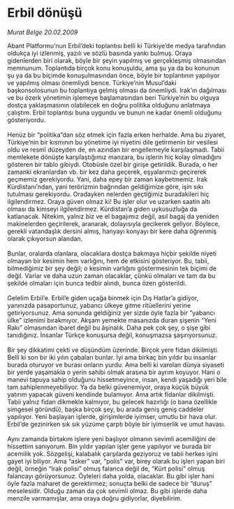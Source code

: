 # Erbil dönüşü

*Murat Belge 20.02.2009*

<div class="taraf_structure_2col_1zq">
<div class="margen_n">



 <p>Abant Platformu’nun Erbil’deki toplantısı belli ki Türkiye’de medya tarafından oldukça iyi izlenmiş, yazılı ve sözlü basında yankı bulmuş. Oraya gidenlerden biri olarak, böyle bir şeyin yapılmış ve gerçekleşmiş olmasından memnunum. Toplantıda birçok konu konuşuldu, ama şu ya da bu konunun şu ya da bu biçimde konuşulmasından önce, böyle bir toplantının yapılıyor ve yapılmış olması önemliydi bence. Türkiye’nin Musul’daki başkonsolosunun bu toplantıya gelmiş olması da önemliydi. Irak’ın dağılması ve bu özerk yönetimin işlemeye başlamasından beri Türkiye’nin bu olguya dostça yaklaşmasının olabilecek en doğru politika olduğunu anlatmaya çalıştım. Erbil toplantısı buna uygundu ve bunun ne kadar önemli olduğunu gösteriyordu. <br/><br/>Henüz bir “politika”dan söz etmek için fazla erken herhalde. Ama bu ziyaret, Türkiye’nin bir kısmının bu yönetime iyi niyetini dile getirmenin bir vesilesi oldu ve resmî düzeyden de, en azından bir engellemeyle karşılaşmadı. Tabii memlekete dönüşte karşılaştığımız manzara, bu işlerin hiç kolay olmadığını gösteren bir tablo gibiydi. Otobüsle özel bir girişe getirildik. Burada, o her zamanki ekranlardan vb. bir kez daha geçerek, eşyalarımızı geçirerek geçmemiz gerekiyordu. Yani, daha epey bir zaman kaybetmemiz. Irak Kürdistanı’ndan, yani terörizmin bağrından geldiğimize göre, işin sıkı tutulması gerekiyordu. Oradayken nelerden geçtiğimiz buradakileri hiç ilgilendirmez. Oraya güven olmaz ki! Bu işler olur ve uzarken saatin altı olması da kimseyi ilgilendirmez. Kürdistan’a giden uykusuzluğa da katlanacak. Nitekim, yalnız biz ve el bagajımız değil, asıl bagaj da yeniden makinelerden geçirilerek, aranarak, dolayısıyla gecikerek geliyor. Böylece, gerekli vatandaşlık dersini almış, hanyayı konyayı bir kere daha öğrenmiş olarak çıkıyorsun alandan. <br/><br/>Bunlar, oralarda olanlara, olacaklara dostça bakmaya hiçbir şekilde niyeti olmayan bir kesimin hem varlığını, hem de etkisini gösteriyor. Bu, tabii, bilmediğimiz bir şey değil; o kesimin varlığını göstermesinin tek biçimi de değil. Varlar ve daha uzun zaman olacaklar, çünkü olmaları ve tam da bu şekilde olmaları için bunca tedbir alındı, bunca özen gösterildi. <br/><br/>Gelelim Erbil’e. Erbil’e giden uçağa binmek için Dış Hatlar’a gidiyor, yanınızda pasaportunuz, yabancı ülkeye gitme ritüellerini yerine getiriyorsunuz. Ama sonunda geldiğiniz yer sizde öyle fazla bir “yabancı ülke” izlenimi bırakmıyor. Akşam yemekte masanızda duran şişenin “Yeni Rakı” olmasından ibaret değil bu âşinalık. Daha pek çok şey, o şişe gibi tanıdığınız. İnsanlar Türkçe konuşursa değil, konuşmazsa şaşırıyorsunuz.<br/><br/>Bir şey dikkatimi çekti ve düşündüm üzerinde. Birçok yere fidan dikilmişti. Belli ki son bir iki yılın çabaları bunlar. İyi ama birkaç bin yıldır bu insanlar burada oturuyor ve burası onların yurdu. Ama belli ki varolan dünya siyaseti bir yerde yaşamakla o yerin sahibi olmak arasına bir ayrım koyuyor. Hani o manevi tapuya sahip olduğunu hissetmeyince, insan, kendi yaşadığı yeri bile tam sahiplenmeyebiliyor. Ya da belki güvenemiyor, oraya küçük büyük yatırım yapacak güveni kendinde bulamıyor. Ama artık fidanlar dikilmişti. Tabii yalnız fidan dikmekle kalmıyor, bu gelecek hazırlığı (o bana özellikle simgesel göründü), başka birçok şey, bu arada geniş geniş caddeler yapılıyor. Yeni başlayan işlerde, girişimlerde iyimser, umutlu bir hava olur. Erbil’de gezinirken sık sık yüzüme çarptı böyle bir iyimserlik ve umut havası. <br/><br/>Aynı zamanda birtakım işlere yeni başlıyor olmanın sevimli acemiliğini de hissettim sanıyorum. Bin yıldır yapılan işler gene yapılıyor ve burada bir acemilik yok. Sözgelişi, kalabalık çarşılarda geziyoruz ve tabii herkes işini gayet iyi biliyor. Ama “asker” var, “polis” var, birey olarak bu işleri yapan biri değil, örneğin “Irak polisi” olmuş falanca değil de, “Kürt polisi” olmuş falancayı görüyorsunuz. Öyleleri daha yolda, olacaklar. Bu gibi işler hani öyle fazla maharet de gerektirmez; sonuçta belki de sadece bir “duruş” meselesidir. Olduğu zaman da çok sevimli olmaz. Bu gibi işlerde daha menzile varmamışlar, ama oraya doğru gidiyorlar, diyebilirim.</p>

<br/>


<div id="taraf_not">
</div>

</div>


</div>
